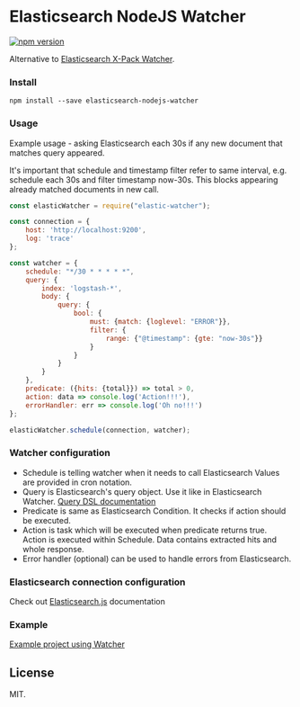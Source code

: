 # Elasticsearch NodeJS Watcher

[![npm version](https://badge.fury.io/js/elasticsearch-nodejs-watcher.svg)](https://badge.fury.io/js/elasticsearch-nodejs-watcher)

Alternative to [Elasticsearch X-Pack Watcher](https://www.elastic.co/guide/en/x-pack/current/watcher-getting-started.html).

### Install

`npm install --save elasticsearch-nodejs-watcher`

### Usage

Example usage - asking Elasticsearch each 30s if any new document that matches query appeared. 

It's important that schedule and timestamp filter refer to same interval, e.g. schedule each 30s and filter timestamp now-30s. This blocks appearing already matched documents in new call.

```javascript
const elasticWatcher = require("elastic-watcher");

const connection = {
    host: 'http://localhost:9200',
    log: 'trace'
};

const watcher = {
    schedule: "*/30 * * * * *",
    query: {
        index: 'logstash-*',
        body: {
            query: {
                bool: {
                    must: {match: {loglevel: "ERROR"}},
                    filter: {
                        range: {"@timestamp": {gte: "now-30s"}}
                    }
                }
            }
        }
    },
    predicate: ({hits: {total}}) => total > 0,
    action: data => console.log('Action!!!'),
    errorHandler: err => console.log('Oh no!!!')
};

elasticWatcher.schedule(connection, watcher);
```

### Watcher configuration

 * Schedule is telling watcher when it needs to call Elasticsearch Values are provided in cron notation.
 * Query is Elasticsearch's query object. Use it like in Elasticsearch Watcher. [Query DSL documentation](https://www.elastic.co/guide/en/elasticsearch/reference/current/query-dsl.html)
 * Predicate is same as Elasticsearch Condition. It checks if action should be executed.
 * Action is task which will be executed when predicate returns true. Action is executed within Schedule. Data contains extracted hits and whole response.
 * Error handler (optional) can be used to handle errors from Elasticsearch.

### Elasticsearch connection configuration

Check out [Elasticsearch.js](https://github.com/elastic/elasticsearch-js) documentation

### Example

[Example project using Watcher](https://github.com/Gustu/error-watcher)

## License

MIT.
